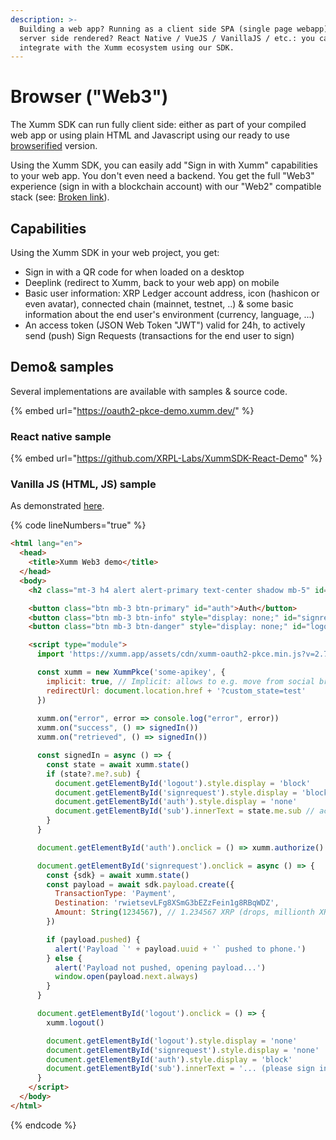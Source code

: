 ```yaml
---
description: >-
  Building a web app? Running as a client side SPA (single page webapp) or
  server side rendered? React Native / VueJS / VanillaJS / etc.: you can
  integrate with the Xumm ecosystem using our SDK.
---
```


# Browser ("Web3")

The Xumm SDK can run fully client side: either as part of your compiled web app or using plain HTML and Javascript using our ready to use [browserified](https://xumm.app/assets/cdn/xumm.min.js) version.

Using the Xumm SDK, you can easily add "Sign in with Xumm" capabilities to your web app. You don't even need a backend. You get the full "Web3" experience (sign in with a blockchain account) with our "Web2" compatible stack (see: [Broken link](broken-reference "mention")).

## Capabilities

Using the Xumm SDK in your web project, you get:

* Sign in with a QR code for when loaded on a desktop
* Deeplink (redirect to Xumm, back to your web app) on mobile
* Basic user information: XRP Ledger account address, icon (hashicon or even avatar), connected chain (mainnet, testnet, ..) & some basic information about the end user's environment (currency, language, ...)
* An access token (JSON Web Token "JWT") valid for 24h, to actively send (push) Sign Requests (transactions for the end user to sign)

## Demo& samples

Several implementations are available with samples & source code.

{% embed url="https://oauth2-pkce-demo.xumm.dev/" %}

### React native sample

{% embed url="https://github.com/XRPL-Labs/XummSDK-React-Demo" %}

### Vanilla JS (HTML, JS) sample

As demonstrated [here](https://oauth2-pkce-demo.xumm.dev/jsmodule-payload).

{% code lineNumbers="true" %}
```html
<html lang="en">
  <head>
    <title>Xumm Web3 demo</title>
  </head>
  <body>
    <h2 class="mt-3 h4 alert alert-primary text-center shadow mb-5" id="sub">... (please sign in)</h2>

    <button class="btn mb-3 btn-primary" id="auth">Auth</button>
    <button class="btn mb-3 btn-info" style="display: none;" id="signrequest">Sample Payment (Sign request)</button>
    <button class="btn mb-3 btn-danger" style="display: none;" id="logout">Logout</button>

    <script type="module">
      import 'https://xumm.app/assets/cdn/xumm-oauth2-pkce.min.js?v=2.7.1'

      const xumm = new XummPkce('some-apikey', {
        implicit: true, // Implicit: allows to e.g. move from social browser to stock browser
        redirectUrl: document.location.href + '?custom_state=test'
      })
      
      xumm.on("error", error => console.log("error", error))
      xumm.on("success", () => signedIn())
      xumm.on("retrieved", () => signedIn())

      const signedIn = async () => {
        const state = await xumm.state()
        if (state?.me?.sub) {
          document.getElementById('logout').style.display = 'block'
          document.getElementById('signrequest').style.display = 'block'
          document.getElementById('auth').style.display = 'none'
          document.getElementById('sub').innerText = state.me.sub // account address
        }
      }

      document.getElementById('auth').onclick = () => xumm.authorize().catch(e => console.log('e', e))

      document.getElementById('signrequest').onclick = async () => {
        const {sdk} = await xumm.state()
        const payload = await sdk.payload.create({
          TransactionType: 'Payment',
          Destination: 'rwietsevLFg8XSmG3bEZzFein1g8RBqWDZ',
          Amount: String(1234567), // 1.234567 XRP (drops, millionth XRP)
        })

        if (payload.pushed) {
          alert('Payload `' + payload.uuid + '` pushed to phone.')
        } else {
          alert('Payload not pushed, opening payload...')
          window.open(payload.next.always)
        }
      }

      document.getElementById('logout').onclick = () => {
        xumm.logout()

        document.getElementById('logout').style.display = 'none'
        document.getElementById('signrequest').style.display = 'none'
        document.getElementById('auth').style.display = 'block'
        document.getElementById('sub').innerText = '... (please sign in)'
      }
    </script>
  </body>
</html>
```
{% endcode %}
